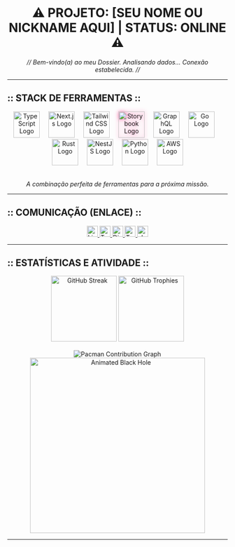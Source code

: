 <h1 align="center">⚠️ PROJETO: [SEU NOME OU NICKNAME AQUI] | STATUS: ONLINE ⚠️</h1>

<p align="center">
  <em>//  Bem-vindo(a) ao meu Dossier. Analisando dados... Conexão estabelecida.  //</em>
</p>

---

## :: STACK DE FERRAMENTAS ::

<div align="center">
  <img src="https://skillicons.dev/icons?i=ts&theme=dark" height="60" alt="TypeScript Logo" />
  <img width="12" />
  <img src="https://skillicons.dev/icons?i=nextjs&theme=dark" height="60" alt="Next.js Logo" />
  <img width="12" />
  <img src="https://skillicons.dev/icons?i=tailwind&theme=dark" height="60" alt="Tailwind CSS Logo" />
  <img width="12" />
  <img src="https://cdn.jsdelivr.net/gh/devicons/devicon/icons/storybook/storybook-original.svg" height="60" alt="Storybook Logo" style="filter: drop-shadow(0 0 5px #ff58a0);" /> <img width="12" />
  <img src="https://skillicons.dev/icons?i=graphql&theme=dark" height="60" alt="GraphQL Logo" />
  <img width="12" />
  <img src="https://skillicons.dev/icons?i=go&theme=dark" height="60" alt="Go Logo" />
  <img width="12" />
  <img src="https://skillicons.dev/icons?i=rust&theme=dark" height="60" alt="Rust Logo" />
  <img width="12" />
  <img src="https://skillicons.dev/icons?i=nestjs&theme=dark" height="60" alt="NestJS Logo" />
  <img width="12" />
  <img src="https://skillicons.dev/icons?i=py&theme=dark" height="60" alt="Python Logo" />
  <img width="12" />
  <img src="https://skillicons.dev/icons?i=aws&theme=dark" height="60" alt="AWS Logo" />
</div>

<p align="center">
  <br/>
  <em>A combinação perfeita de ferramentas para a próxima missão.</em>
</p>

---

## :: COMUNICAÇÃO (ENLACE) ::

<div align="center">
  <a href="[LINKEDIN_URL]">
    <img src="https://img.shields.io/badge/-LinkedIn-0077B5?style=for-the-badge&logo=linkedin&logoColor=white&labelColor=171717&color=212121" height="25" alt="LinkedIn Badge" />
  </a>
  <a href="[TWITTER_URL]">
    <img src="https://img.shields.io/badge/-Twitter-1DA1F2?style=for-the-badge&logo=twitter&logoColor=white&labelColor=171717&color=212121" height="25" alt="Twitter Badge" />
  </a>
  <a href="[DISCORD_URL]">
    <img src="https://img.shields.io/badge/-Discord-7289DA?style=for-the-badge&logo=discord&logoColor=white&labelColor=171717&color=212121" height="25" alt="Discord Badge" />
  </a>
  <a href="[TWITCH_URL]">
    <img src="https://img.shields.io/badge/-Twitch-9146FF?style=for-the-badge&logo=twitch&logoColor=white&labelColor=171717&color=212121" height="25" alt="Twitch Badge" />
  </a>
  <a href="[DEVTO_URL]">
    <img src="https://img.shields.io/badge/-dev.to-0A0A0A?style=for-the-badge&logo=dev.to&logoColor=white&labelColor=171717&color=212121" height="25" alt="dev.to Badge" />
  </a>
</div>

---

## :: ESTATÍSTICAS E ATIVIDADE ::

<div align="center">
  <img src="https://streak-stats.demolab.com/?user=maurodesouza&locale=en&mode=daily&theme=dark&hide_border=true&border_radius=5&order=3&background=000000" height="150" alt="GitHub Streak" />
  <img src="https://github-profile-trophy.vercel.app?username=maurodesouza&theme=dracula&column=-1&row=1&margin-w=8&margin-h=8&no-bg=true&no-frame=false&order=4" height="150" alt="GitHub Trophies" />
</div>

<br/>

<div align="center">
  <picture>
    <source media="(prefers-color-scheme: dark)" srcset="https://raw.githubusercontent.com/maurodesouza/maurodesouza/output/pacman-contribution-graph-dark.svg">
    <source media="(prefers-color-scheme: light)" srcset="https://raw.githubusercontent.com/maurodesouza/maurodesouza/output/pacman-contribution-graph.svg">
    <img alt="Pacman Contribution Graph" src="https://raw.githubusercontent.com/maurodesouza/maurodesouza/output/pacman-contribution-graph.svg">
  </picture>
</div>

<div align="center">
  <img src="blackhole_animation.svg" alt="Animated Black Hole" width="400"/>
</div>

---
